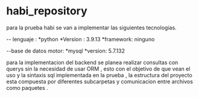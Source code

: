 # habi_repository

para la prueba habi se van a implementar las siguientes tecnologias.

-- lenguaje : 
*python *Version : 3.9.13 
*framework: ninguno

--base de datos motor: 
*mysql 
*version: 5.7.132

para la implementacion del backend se planea realizar consultas con querys sin la necesidad de usar ORM , esto con el objetivo de que vean el uso y la sintaxis sql implementada en la prueba , 
la estructura del proyecto esta compuesta por diferentes subcarpetas y  comunicacion entre archivos como paquetes .
